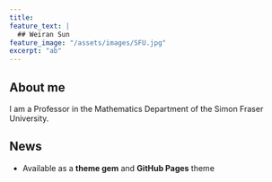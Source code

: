 ```yaml
---
title:
feature_text: |
  ## Weiran Sun
feature_image: "/assets/images/SFU.jpg"
excerpt: "ab"
---
```


## About me

I am a Professor in the Mathematics Department of the Simon Fraser University.

## News

- Available as a **theme gem** and **GitHub Pages** theme
